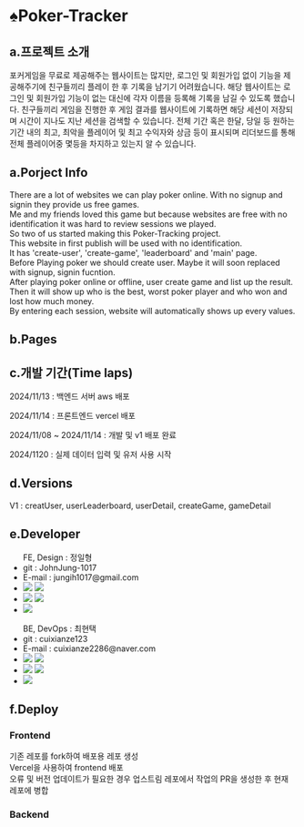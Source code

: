 <div>
  <h1>♠Poker-Tracker</h1>
</div>
<div>
  <h2>a.프로젝트 소개</h2>
  <p>
    포커게임을 무료로 제공해주는 웹사이트는 많지만, 로그인 및 회원가입 없이 기능을 제공해주기에 친구들끼리 플레이 한 후
    기록을 남기기 어려웠습니다. 
    해당 웹사이트는 로그인 및 회원가입 기능이 없는 대신에 각자 이름을 등록해 기록을 남길 수 있도록 했습니다.
    친구들끼리 게임을 진행한 후 게임 결과를 웹사이트에 기록하면 해당 세션이 저장되며 시간이 지나도 지난 세션을 검색할 수 있습니다.
    전체 기간 혹은 한달, 당일 등 원하는 기간 내의 최고, 최악을 플레이어 및 최고 수익자와 상금 등이 표시되며 리더보드를 통해
    전체 플레이어중 몇등을 차지하고 있는지 알 수 있습니다.
  </p>
  <h2>a.Porject Info</h2>
  <p>
    There are a lot of websites we can play poker online. With no signup and signin they provide us free games. <br>
  Me and my friends loved this game but because websites are free with no identification it was hard to review sessions we played.<br>
  So two of us started making this Poker-Tracking project.<br>
  This website in first publish will be used with no identification.<br>
  It has 'create-user', 'create-game', 'leaderboard' and 'main' page.<br>
  Before Playing poker we should create user. Maybe it will soon replaced with signup, signin fucntion.<br>
  After playing poker online or offline, user create game and list up the result.<br>
  Then it will show up who is the best, worst poker player and who won and lost how much money.<br>
  By entering each session, website will automatically shows up every values.<br>
  </p>
</div>
<div>
  <h2>b.Pages</h2>
</div>
<div>
  <h2>c.개발 기간(Time laps)</h2>
  <p> 2024/11/13 : 백엔드 서버 aws 배포</p>
  <p> 2024/11/14 : 프론트엔드 vercel 배포</p>
  <p> 2024/11/08 ~ 2024/11/14 : 개발 및 v1 배포 완료</p>
  <p> 2024/1120 : 실제 데이터 입력 및 유저 사용 시작</p>
</div>
<div>
  <h2>d.Versions</h2>
  <p>V1 : creatUser, userLeaderboard, userDetail, createGame, gameDetail </p>
</div>
<div>
  <h2>e.Developer</h2>
  <ul> FE, Design : 정일형
    <li>git : JohnJung-1017</li>
    <li>E-mail : jungih1017@gmail.com</li>
    <li>
      <img src="https://img.shields.io/badge/React-61DAFB?style=for-the-badge&logo=React&logoColor=white">
      <img src="https://img.shields.io/badge/JavaScript-F7DF1E?style=for-the-badge&logo=JavaScript&logoColor=white">
    </li>
    <li>
      <img src="https://img.shields.io/badge/Docker-2496ED?style=for-the-badge&logo=Docker&logoColor=white">
      <img src="https://img.shields.io/badge/vercel-000000?style=for-the-badge&logo=vercel&logoColor=white">
    </li>
    <li><img src="https://img.shields.io/badge/github-181717?style=for-the-badge&logo=github&logoColor=white"></li>
  </ul>
  <ul> BE, DevOps : 최현택
    <li>git : cuixianze123 </li>
    <li>E-mail : cuixianze2286@naver.com </li>
    <li>
      <img src="https://img.shields.io/badge/Spring-6DB33F?style=for-the-badge&logo=Spring&logoColor=white">
      <img src="https://img.shields.io/badge/postgresql-4169E1?style=for-the-badge&logo=postgresql&logoColor=white">
    </li>
    <li>
      <img src="https://img.shields.io/badge/Docker-2496ED?style=for-the-badge&logo=Docker&logoColor=white">
      <img src="https://img.shields.io/badge/amazonwebservices-232F3E?style=for-the-badge&logo=amazonwebservices&logoColor=white">
    </li>
    <li><img src="https://img.shields.io/badge/github-181717?style=for-the-badge&logo=github&logoColor=white"></li>
    
  </ul>
</div>
<div>
  <h2>f.Deploy</h2>
  <div>
    <h3>Frontend</h3>
    <p>
      기존 레포를 fork하여 배포용 레포 생성 <br>
      Vercel을 사용하여 frontend 배포<br>
      오류 및 버전 업데이트가 필요한 경우 업스트림 레포에서 작업의 PR을 생성한 후 현재 레포에 병합
    </p>
  </div>
  <div>
    <h3>Backend</h3>
    
  </div>
</div>

